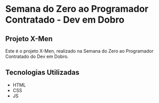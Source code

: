 # Semana do Zero ao Programador Contratado - Dev em Dobro
## Projeto X-Men

Este é o projeto X-Men, realizado na Semana do Zero ao Programador Contratado do Dev em Dobro.

## Tecnologias Utilizadas

- HTML
- CSS
- JS
